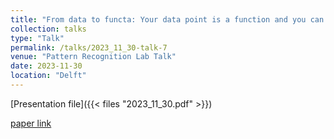 ```yaml
---
title: "From data to functa: Your data point is a function and you can treat it like one"
collection: talks
type: "Talk"
permalink: /talks/2023_11_30-talk-7
venue: "Pattern Recognition Lab Talk"
date: 2023-11-30
location: "Delft"
---
```


[Presentation file]({{< files "2023_11_30.pdf" >}})<br />

 [paper link](https://proceedings.mlr.press/v162/dupont22a/dupont22a.pdf)

